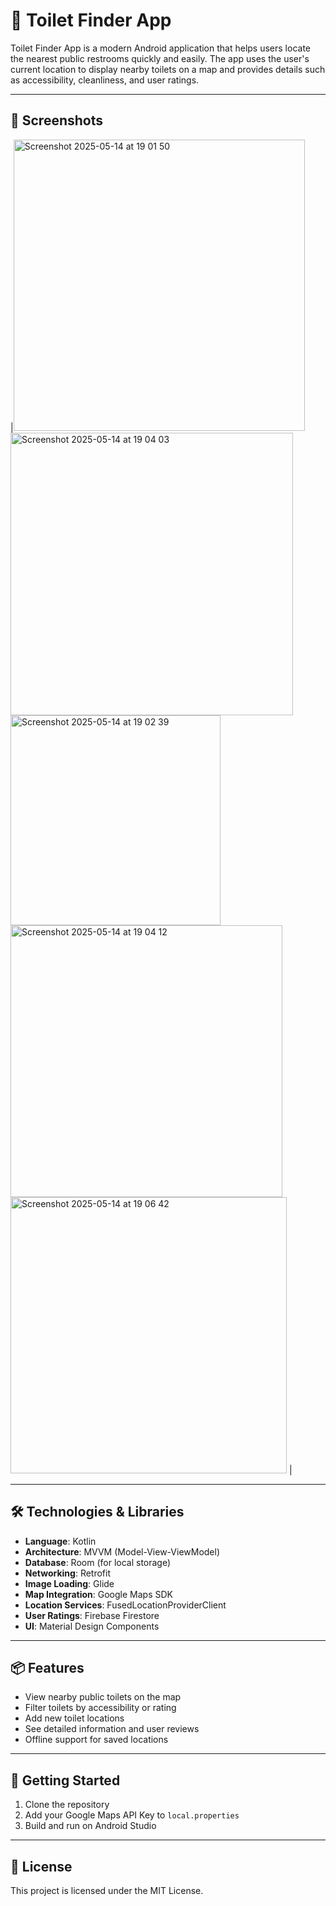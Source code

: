 # 🚽 Toilet Finder App

Toilet Finder App is a modern Android application that helps users locate the nearest public restrooms quickly and easily. The app uses the user's current location to display nearby toilets on a map and provides details such as accessibility, cleanliness, and user ratings.

---

## 📸 Screenshots

|<img width="466" alt="Screenshot 2025-05-14 at 19 01 50" src="https://github.com/user-attachments/assets/df80d37d-fa09-43f0-83e1-a637ed124397" />
<img width="452" alt="Screenshot 2025-05-14 at 19 04 03" src="https://github.com/user-attachments/assets/21bf5a31-7bfa-4e2b-b2cd-98afb29aae05" />
<img width="336" alt="Screenshot 2025-05-14 at 19 02 39" src="https://github.com/user-attachments/assets/683d02cf-69aa-4290-99b6-bef6545e5401" />
<img width="435" alt="Screenshot 2025-05-14 at 19 04 12" src="https://github.com/user-attachments/assets/88a4e22d-b5c0-4c3a-90c8-e3b9b15b7b4e" />
<img width="442" alt="Screenshot 2025-05-14 at 19 06 42" src="https://github.com/user-attachments/assets/189bed9b-db04-4ff2-ad45-c18a27bdf2d6" />
|

---

## 🛠️ Technologies & Libraries

- **Language**: Kotlin
- **Architecture**: MVVM (Model-View-ViewModel)
- **Database**: Room (for local storage)
- **Networking**: Retrofit
- **Image Loading**: Glide
- **Map Integration**: Google Maps SDK
- **Location Services**: FusedLocationProviderClient
- **User Ratings**: Firebase Firestore
- **UI**: Material Design Components

---

## 📦 Features

- View nearby public toilets on the map
- Filter toilets by accessibility or rating
- Add new toilet locations
- See detailed information and user reviews
- Offline support for saved locations

---

## 🚀 Getting Started

1. Clone the repository  
2. Add your Google Maps API Key to `local.properties`  
3. Build and run on Android Studio

---

## 📄 License

This project is licensed under the MIT License.
